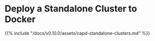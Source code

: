 # Deploy a Standalone Cluster to Docker

{{% include "/docs/v0.10.0/assets/capd-standalone-clusters.md" %}}
